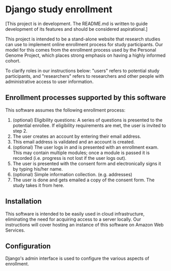 Django study enrollment
=======================

[This project is in development. The README.md is written to guide development of its features and should be considered aspirational.]

This project is intended to be a stand-alone website that research studies
can use to implement online enrollment process for study participants. Our model
for this comes from the enrollment process used by the Personal Genome Project,
which places strong emphasis on having a highly informed cohort.

To clarify roles in our instructions below: "users" refers to potential study
participants, and "researchers" refers to researchers and other people with
administrative access to user information.

Enrollment processes supported by this software
-----------------------------------------------

This software assumes the following enrollment process:

1. (optional) Eligibility questions: A series of questions is presented to the potential enrollee. If eligibility requirements are met, the user is invited to step 2.
2. The user creates an account by entering their email address.
3. This email address is validated and an account is created.
4. (optional) The user logs in and is presented with an enrollment exam. This may contain multiple modules; once a module is passed it is recorded (i.e. progress is not lost if the user logs out).
5. The user is presented with the consent form and electronically signs it by typing his/her name.
6. (optional) Simple information collection. (e.g. addresses)
7. The user is done and gets emailed a copy of the consent form. The study takes it from here.

Installation
------------

This software is intended to be easily used in cloud infrastructure, eliminating the need for acquiring access to a server locally. Our instructions will cover hosting an instance of this software on Amazon Web Services.

Configuration
-------------

Django's admin interface is used to configure the various aspects of enrollment.
